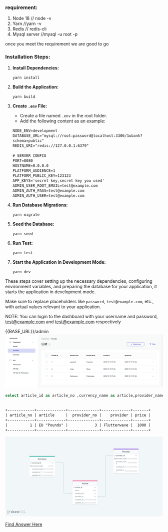 ### requirement:
1. Node 18 // node -v
2. Yarn //yarn -v
3. Redis  // redis-cli
4. Mysql server //mysql -u root -p

once you meet the requirement we are good to go

### Installation Steps:

1. **Install Dependencies:**
   ```
   yarn install
   ```

2. **Build the Application:**
   ```
   yarn build
   ```

3. **Create `.env` File:**
   - Create a file named `.env` in the root folder.
   - Add the following content as an example:
   ```env
   NODE_ENV=development
   DATABASE_URL="mysql://root:password@localhost:3306/1ubank?schema=public"
   REDIS_URI="redis://127.0.0.1:6379"

   # SERVER CONFIG
   PORT=8080
   HOSTNAME=0.0.0.0
   PLATFORM_AUDIENCE=1
   PLATFORM_PUBLIC_KEY=123123
   APP_KEYS='secret key,secret key you used'
   ADMIN_USER_ROOT_EMAIL=test@example.com
   ADMIN_AUTH_PASS=test@example.com
   ADMIN_AUTH_USER=test@example.com
   ```

4. **Run Database Migrations:**
   ```
   yarn migrate
   ```

5. **Seed the Database:**
   ```
   yarn seed
   ```
6. **Run Test:** 
    ```
    yarn test
    ```
7. **Start the Application in Development Mode:**
   ```
   yarn dev
   ```

These steps cover setting up the necessary dependencies, configuring environment variables, and preparing the database for your application, it starts the application in development mode.

Make sure to replace placeholders like `password`, `test@example.com`, etc., with actual values relevant to your application.

NOTE:
You can login to the dashboard with your username and password, test@example.com and test@example.com respectively

{{BASE_URL}}/admin
![image admin](admin.png)

```sql
select article_id as article_no ,currency_name as article,provider_name as provider, article.provider_id as provider_no, price from article left join currency on article.currency_id = currency.currency_id left join provider on article.provider_id = provider.provider_id;
```
```

+------------+-------------+--------------+-------------+-------+
| article_no | article     |  provider_no |    provider | price |
+------------+-------------+--------------+-------------+-------+
|          1 | EU "Pounds" |            3 | Flutterwave |  1000 |
+------------+-------------+--------------+-------------+-------+
```
![image drawSQL](drawSQL.png)

[Find Answer Here](ANSWER.md)
